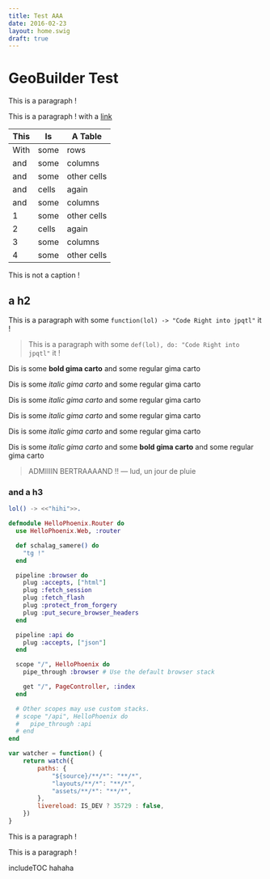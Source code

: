 ```yaml
---
title: Test AAA
date: 2016-02-23
layout: home.swig
draft: true
---
```


# GeoBuilder Test

This is a paragraph !

This is a paragraph ! with a [link](//qzdqzd/)

| This | Is    | A Table     |
| ---- | ----- | ----------- |
| With | some  | rows        |
| and  | some  | columns     |
| and  | some  | other cells |
| and  | cells | again       |
| and  | some  | columns     |
|  1   | some  | other cells |
|  2   | cells | again       |
|  3   | some  | columns     |
|  4   | some  | other cells |

This is not a caption !

## a h2

This is a paragraph with some `function(lol) -> "Code Right into jpqtl"` it !

> This is a paragraph with some `def(lol), do: "Code Right into jpqtl"` it !

Dis is some **bold gima carto** and some regular gima carto

Dis is some *italic gima carto* and some regular gima carto

Dis is some *italic gima carto* and some regular gima carto

Dis is some *italic gima carto* and some regular gima carto

Dis is some *italic gima carto* and some regular gima carto

Dis is some *italic gima carto* and some **bold gima carto** and some regular gima carto

> ADMIIIIN BERTRAAAAND !!
> — lud, un jour de pluie

### and a h3


``` erlang
lol() -> <<"hihi">>.
```

``` elixir
defmodule HelloPhoenix.Router do
  use HelloPhoenix.Web, :router

  def schalag_samere() do
    "tg !"
  end

  pipeline :browser do
    plug :accepts, ["html"]
    plug :fetch_session
    plug :fetch_flash
    plug :protect_from_forgery
    plug :put_secure_browser_headers
  end

  pipeline :api do
    plug :accepts, ["json"]
  end

  scope "/", HelloPhoenix do
    pipe_through :browser # Use the default browser stack

    get "/", PageController, :index
  end

  # Other scopes may use custom stacks.
  # scope "/api", HelloPhoenix do
  #   pipe_through :api
  # end
end
```

``` javascript
var watcher = function() {
    return watch({
        paths: {
            "${source}/**/*": "**/*",
            "layouts/**/*": "**/*",
            "assets/**/*": "**/*",
        },
        livereload: IS_DEV ? 35729 : false,
    })
}
```

This is a paragraph !

This is a paragraph !

includeTOC hahaha
